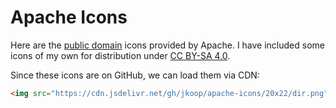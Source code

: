 # Apache Icons

Here are the [public domain][0] icons provided by Apache. I have included some icons of my own for distribution under [CC BY-SA 4.0][1].

Since these icons are on GitHub, we can load them via CDN:

```html
<img src="https://cdn.jsdelivr.net/gh/jkoop/apache-icons/20x22/dir.png" />
```

[0]: https://www.w3.org/icons/README.html
[1]: https://creativecommons.org/licenses/by-sa/4.0/